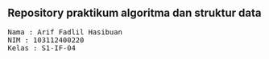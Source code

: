 ## Repository praktikum algoritma dan struktur data

<pre>
Nama : Arif Fadlil Hasibuan
NIM : 103112400220
Kelas : S1-IF-04
</pre>

